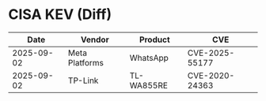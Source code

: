 # CISA KEV (Diff)

| Date | Vendor | Product | CVE |
| ---- | ------ | ------- | --- |
| 2025-09-02 | Meta Platforms | WhatsApp | CVE-2025-55177 |
| 2025-09-02 | TP-Link | TL-WA855RE | CVE-2020-24363 |
